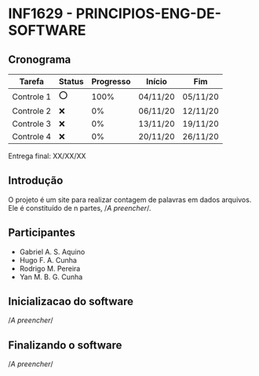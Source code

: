 # INF1629 - PRINCIPIOS-ENG-DE-SOFTWARE

## Cronograma
Tarefa | Status | Progresso | Início | Fim
------ | ------ | --------- | ------ | ----
Controle 1 | :o: | 100% | 04/11/20 | 05/11/20
Controle 2 | :x: | 0% | 06/11/20 | 12/11/20
Controle 3 | :x: | 0% | 13/11/20 | 19/11/20
Controle 4 | :x: | 0% | 20/11/20 | 26/11/20

Entrega final: XX/XX/XX


## Introdução
O projeto é um site para realizar contagem de palavras em dados arquivos. 
Ele é constituído de n partes, /*A preencher*/.

## Participantes
* Gabriel A. S. Aquino
* Hugo F. A. Cunha
* Rodrigo M. Pereira 
* Yan M. B. G. Cunha 


## Inicializacao do software
 /*A preencher*/

## Finalizando o software 
 /*A preencher*/
